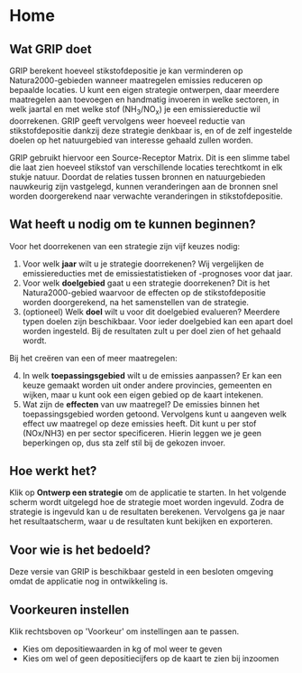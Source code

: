 # Home
## Wat GRIP doet

GRIP berekent hoeveel stikstofdepositie je kan verminderen op Natura2000-gebieden wanneer maatregelen emissies reduceren op bepaalde locaties. U kunt een eigen strategie ontwerpen, daar meerdere maatregelen aan toevoegen en handmatig invoeren in welke sectoren, in welk jaartal en met welke stof (NH<sub>3</sub>/NO<sub>x</sub>) je een emissiereductie wil doorrekenen. GRIP geeft vervolgens weer hoeveel reductie van stikstofdepositie dankzij deze strategie denkbaar is, en of de zelf ingestelde doelen op het natuurgebied van interesse gehaald zullen worden.
  
GRIP gebruikt hiervoor een Source-Receptor Matrix. Dit is een slimme tabel die laat zien hoeveel stikstof van verschillende locaties terechtkomt in elk stukje natuur. Doordat de relaties tussen bronnen en natuurgebieden nauwkeurig zijn vastgelegd, kunnen veranderingen aan de bronnen snel worden doorgerekend naar verwachte veranderingen in stikstofdepositie.

## Wat heeft u nodig om te kunnen beginnen?

Voor het doorrekenen van een strategie zijn vijf keuzes nodig:

1. Voor welk **jaar** wilt u je strategie doorrekenen? Wij vergelijken de emissiereducties met de emissiestatistieken of -prognoses voor dat jaar.    
2. Voor welk **doelgebied** gaat u een strategie doorrekenen? Dit is het Natura2000-gebied waarvoor de effecten op de stikstofdepositie worden doorgerekend, na het samenstellen van de strategie.
3. (optioneel) Welk **doel** wilt u voor dit doelgebied evalueren? Meerdere typen doelen zijn beschikbaar. Voor ieder doelgebied kan een apart doel worden ingesteld. Bij de resultaten zult u per doel zien of het gehaald wordt.

Bij het creëren van een of meer maatregelen: 

4. In welk **toepassingsgebied** wilt u de emissies aanpassen? Er kan een keuze gemaakt worden uit onder andere provincies, gemeenten en wijken, maar u kunt ook een eigen gebied op de kaart intekenen.
5. Wat zijn de **effecten** van uw maatregel? De emissies binnen het toepassingsgebied worden getoond. Vervolgens kunt u aangeven welk effect uw maatregel op deze emissies heeft. Dit kunt u per stof (NOx/NH3) en per sector specificeren. Hierin leggen we je geen beperkingen op, dus sta zelf stil bij de gekozen invoer.    

## Hoe werkt het?

Klik op **Ontwerp een strategie** om de applicatie te starten. In het volgende scherm wordt uitgelegd hoe de strategie moet worden ingevuld. Zodra de strategie is ingevuld kan u de resultaten berekenen. Vervolgens ga je naar het resultaatscherm, waar u de resultaten kunt bekijken en exporteren.

## Voor wie is het bedoeld?

Deze versie van GRIP is beschikbaar gesteld in een besloten omgeving omdat de applicatie nog in ontwikkeling is.

## Voorkeuren instellen ​

Klik rechtsboven op 'Voorkeur' om instellingen aan te passen.
- Kies om depositiewaarden in kg of mol weer te geven
- Kies om wel of geen depositiecijfers op de kaart te zien bij inzoomen
